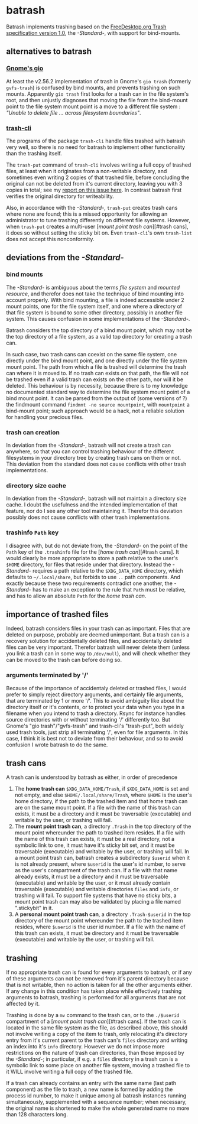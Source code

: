 # batrash

Batrash implements trashing based on the [FreeDesktop.org Trash specification version 1.0]( https://specifications.freedesktop.org/trash-spec/trashspec-1.0.html), the _-Standard-_, with support for bind-mounts.

## alternatives to batrash

### [Gnome's gio](https://developer.gnome.org/gio/stable/gio.html)
At least the v2.56.2 implementation of trash in Gnome's `gio trash` (formerly `gvfs-trash`) is confused by bind mounts, and prevents trashing on such mounts. Apparently `gio trash` first looks for a trash can in the file system's root, and then unjustly diagnoses that moving the file from the bind-mount point to the file system mount point is a move to a different file system : _"Unable to delete file ... across filesystem boundaries"_.

### [trash-cli](https://github.com/andreafrancia/trash-cli)
The programs of the package `trash-cli` handle files trashed with batrash very well, so there is no need for batrash to implement other functionality than the trashing itself.

The `trash-put` command of `trash-cli` involves writing a full copy of trashed files, at least when it originates from a non-writable directory, and sometimes even writing 2 copies of that trashed file, before concluding the original can not be deleted from it's current directory, leaving you with 3 copies in total; see my [report on this issue here](https://github.com/andreafrancia/trash-cli/issues/133). In contrast batrash first verifies the original directory for writeability.

Also, in accordance with the _-Standard-_, `trash-put` creates trash cans where none are found; this is a missed opportunity for allowing an administrator to tune trashing differently on different file systems. However, when `trash-put` creates a multi-user [_mount point trash can_][#trash cans], it does so without setting the sticky bit on. Even `trash-cli`'s own `trash-list` does not accept this nonconformity.

## deviations from the _-Standard-_

### bind mounts
The _-Standard-_ is ambiguous about the terms _file system_ and _mounted resource_, and therefor does not take the technique of bind mounting into account properly. With bind mounting, a file is indeed accessible under 2 mount points, one for the file system itself, and one where a directory of that file system is bound to some other directory, possibly in another file system. This causes confusion in some implementations of the _-Standard-_.

Batrash considers the top directory of a bind mount point, which may not be the top directory of a file system, as a valid top directory for creating a trash can.

In such case, two trash cans can coexist on the same file system, one directly under the bind mount point, and one directly under the file system mount point. The path from which a file is trashed will determine the trash can where it is moved to. If no trash can exists on that path, the file will not be trashed even if a valid trash can exists on the other path, nor will it be deleted. This behaviour is by necessity, because there is to my knowledge no documented standard way to determine the file system mount point of a bind mount point. It can be parsed from the output of (some versions of ?) the findmount command `findmnt -no source mountpoint`, with `mountpoint` a bind-mount point; such approach would be a hack, not a reliable solution for handling your precious files.

### trash can creation
In deviation from the _-Standard-_, batrash will not create a trash can anywhere, so that you can control trashing behaviour of the different filesystems in your directory tree by creating trash cans on them or not. This deviation from the standard does not cause conflicts with other trash implementations.

### directory size cache
In deviation from the _-Standard-_, batrash will not maintain a directory size cache. I doubt the usefulness and the intended implementation of that feature, nor do I see any other tool maintaining it. Therefor this deviation possibly does not cause conflicts with other trash implementations.

### trashinfo `Path` key
I disagree with, but do not deviate from, the _-Standard-_ on the point of the `Path` key of the `.trashinfo` file for the [_home trash can_][#trash cans]. It would clearly be more appropriate to store a path relative to the user's `$HOME` directory, for files that reside under that directory. Instead the _-Standard-_ requires a path relative to the `$XDG_DATA_HOME` directory, which defaults to `~/.local/share`, but forbids to use `..` path components. And exactly because these two requirements contradict one another, the _-Standard-_ has to make an exception to the rule that `Path` must be relative, and has to allow an absolute `Path` for the _home trash can_.

## importance of trashed files
Indeed, batrash considers files in your trash can as important. Files that are deleted on purpose, probably are deemed unimportant. But a trash can is a recovery solution for accidentally deleted files, and accidentally deleted files can be very important. Therefor batrash will never delete them (unless you link a trash can in some way to `/dev/null`), and will check whether they can be moved to the trash can before doing so.

### arguments terminated by '/'
Because of the importance of accidentaly deleted or trashed files, I would prefer to simply reject directory arguments, and certainly file arguments, that are terminated by 1 or more '/'. This to avoid ambiguity like about the directory itself or it's contents, or to protect your data when you type in a filename when you intend to trash a directory. Rsync for instance handles source directories with or without terminating '/' differently too. But Gnome's "gio trash"/"gvfs-trash" and trash-cli's "trash-put", both widely used trash tools, just strip all terminating '/', even for file arguments. In this case, I think it is best not to deviate from their behaviour, and so to avoid confusion I wrote batrash to do the same.

## trash cans
A trash can is understood by batrash as either, in order of precedence

1. The **home trash can** `$XDG_DATA_HOME/Trash`, if `$XDG_DATA_HOME` is set and not empty, and else `$HOME/.local/share/Trash`, where `$HOME` is the user's home directory, if the path to the trashed item and that home trash can are on the same mount point. If a file with the name of this trash can exists, it must be a directory and it must be traversable (executable) and writable by the user, or trashing will fail.
2. The **mount point trash can**, a directory `.Trash` in the top directory of the mount point whereunder the path to trashed item resides. If a file with the name of this trash can exists, it must be a real directory, not a symbolic link to one, it must have it's sticky bit set, and it must be traversable (executable) and writable by the user, or trashing will fail. In a mount point trash can, batrash creates a subdirectory `$userid` when it is not already present, where `$userid` is the user's id number, to serve as the user's compartment of the trash can. If a file with that name already exists, it must be a directory and it must be traversable (executable) and writable by the user, or it must already contain traversable (executable) and writable directories `files` and `info`, or trashing will fail. To support file systems that have no sticky bits, a mount point trash can may also be validated by placing a file named ".stickybit" in it.
3. A **personal mount point trash can**, a directory `.Trash-$userid` in the top directory of the mount point whereunder the path to the trashed item resides, where `$userid` is the user id number. If a file with the name of this trash can exists, it must be directory and it must be traversable (executable) and writable by the user, or trashing will fail.

## trashing
If no appropriate trash can is found for every arguments to batrash, or if any of these arguments can not be removed from it's parent directory because that is not writable, then no action is taken for all the other arguments either. If any change in this condition has taken place while effectively trashing arguments to batrash, trashing is performed for all arguments that are not affected by it.

Trashing is done by a `mv` command to the trash can, or to the `./$userid` compartment of a [_mount point trash can_][#trash cans]. If the trash can is located in the same file system as the file, as described above, this should not involve writing a copy of the item to trash, only relocating it's directory entry from it's current parent to the trash can's `files` directory and writing an index into it's `info` directory. However we do not impose more restrictions on the nature of trash can directories, than those imposed by the _-Standard-_; in particular, if e.g. a `files` directory in a trash can is a symbolic link to some place on another file system, moving a trashed file to it WILL involve writing a full copy of the trashed file.

If a trash can already contains an entry with the same name (last path component) as the file to trash, a new name is formed by adding the process id number, to make it unique among all batrash instances running simultaneously, supplemented with a sequence number; when necessary, the original name is shortened to make the whole generated name no more than 128 characters long.
